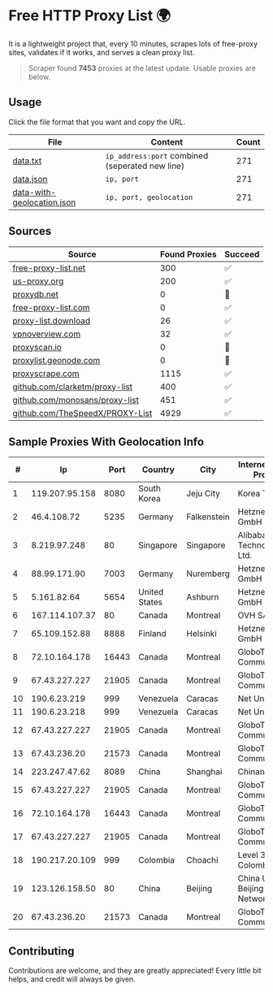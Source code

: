 
# Free HTTP Proxy List 🌍

It is a lightweight project that, every 10 minutes, scrapes lots of free-proxy sites, validates if it works, and serves a clean proxy list.


> Scraper found **7453** proxies at the latest update. Usable proxies are below.

## Usage

Click the file format that you want and copy the URL.


|File|Content|Count|
|----|-------|-----|
|[data.txt](https://raw.githubusercontent.com/themiralay/Proxy-List-World/master/data.txt)|`ip_address:port` combined (seperated new line)|271|
|[data.json](https://raw.githubusercontent.com/themiralay/Proxy-List-World/master/data.json)|`ip, port`|271|
|[data-with-geolocation.json](https://raw.githubusercontent.com/themiralay/Proxy-List-World/master/data-with-geolocation.json)|`ip, port, geolocation`|271|

## Sources

|Source|Found Proxies|Succeed|
|------|-------------|-------|
|[free-proxy-list.net](https://free-proxy-list.net)|300|✅|
|[us-proxy.org](https://www.us-proxy.org)|200|✅|
|[proxydb.net](http://proxydb.net)|0|🚫|
|[free-proxy-list.com](https://free-proxy-list.com/?page=&port=&type%5B%5D=http&type%5B%5D=https&up_time=0&search=Search)|0|✅|
|[proxy-list.download](https://www.proxy-list.download/HTTP)|26|✅|
|[vpnoverview.com](https://vpnoverview.com/privacy/anonymous-browsing/free-proxy-servers)|32|✅|
|[proxyscan.io](https://www.proxyscan.io)|0|🚫|
|[proxylist.geonode.com](https://proxylist.geonode.com/api/proxy-list?limit=300&page=1&sort_by=lastChecked&sort_type=desc&protocols=http,https)|0|🚫|
|[proxyscrape.com](https://api.proxyscrape.com/v2/?request=displayproxies&protocol=http&timeout=10000&country=all&ssl=all&anonymity=all)|1115|✅|
|[github.com/clarketm/proxy-list](https://raw.githubusercontent.com/clarketm/proxy-list/master/proxy-list-raw.txt)|400|✅|
|[github.com/monosans/proxy-list](https://raw.githubusercontent.com/monosans/proxy-list/main/proxies/http.txt)|451|✅|
|[github.com/TheSpeedX/PROXY-List](https://raw.githubusercontent.com/TheSpeedX/PROXY-List/master/http.txt)|4929|✅|


## Sample Proxies With Geolocation Info

|#|Ip|Port|Country|City|Internet Service Provider|
|-|--|----|-------|----|-------------------------|
|1|119.207.95.158|8080|South Korea|Jeju City|Korea Telecom|
|2|46.4.108.72|5235|Germany|Falkenstein|Hetzner Online GmbH|
|3|8.219.97.248|80|Singapore|Singapore|Alibaba (US) Technology Co., Ltd.|
|4|88.99.171.90|7003|Germany|Nuremberg|Hetzner Online GmbH|
|5|5.161.82.64|5654|United States|Ashburn|Hetzner Online GmbH|
|6|167.114.107.37|80|Canada|Montreal|OVH SAS|
|7|65.109.152.88|8888|Finland|Helsinki|Hetzner Online GmbH|
|8|72.10.164.178|16443|Canada|Montreal|GloboTech Communications|
|9|67.43.227.227|21905|Canada|Montreal|GloboTech Communications|
|10|190.6.23.219|999|Venezuela|Caracas|Net Uno|
|11|190.6.23.218|999|Venezuela|Caracas|Net Uno|
|12|67.43.227.227|21905|Canada|Montreal|GloboTech Communications|
|13|67.43.236.20|21573|Canada|Montreal|GloboTech Communications|
|14|223.247.47.62|8089|China|Shanghai|Chinanet|
|15|67.43.227.227|21905|Canada|Montreal|GloboTech Communications|
|16|72.10.164.178|16443|Canada|Montreal|GloboTech Communications|
|17|67.43.227.227|21905|Canada|Montreal|GloboTech Communications|
|18|190.217.20.109|999|Colombia|Choachi|Level 3 Colombia S.A|
|19|123.126.158.50|80|China|Beijing|China Unicom Beijing Province Network|
|20|67.43.236.20|21573|Canada|Montreal|GloboTech Communications|



## Contributing

Contributions are welcome, and they are greatly appreciated! Every
little bit helps, and credit will always be given.

